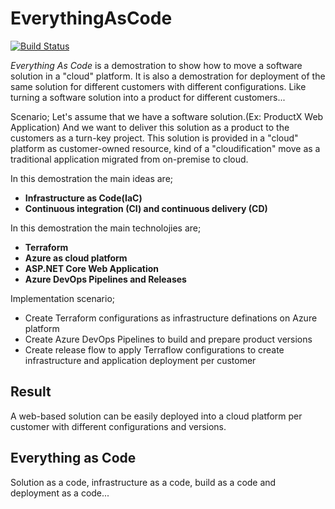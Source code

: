 # EverythingAsCode

[![Build Status](https://miyop.visualstudio.com/miyop/_apis/build/status/EverythingAsCode?branchName=master)](https://miyop.visualstudio.com/miyop/_build/latest?definitionId=11&branchName=master)

_Everything As Code_ is a demostration to show how to move a software solution in a "cloud" platform. It is also a demostration for deployment of the same solution for different customers with different configurations. Like turning a software solution into a product for different customers...

Scenario; Let's assume that we have a software solution.(Ex: ProductX Web Application) And we want to deliver this solution as a product to the customers as a turn-key project. This solution is provided in a "cloud" platform as customer-owned resource, kind of a "cloudification" move as a traditional application migrated from on-premise to cloud.

In this demostration the main ideas are;
- __Infrastructure as Code(IaC)__
- __Continuous integration (CI) and continuous delivery (CD)__


In this demostration the main technolojies are;
- __Terraform__
- __Azure as cloud platform__
- __ASP.NET Core Web Application__
- __Azure DevOps Pipelines and Releases__

Implementation scenario;

- Create Terraform configurations as infrastructure definations on Azure platform
- Create Azure DevOps Pipelines to build and prepare product versions
- Create release flow to apply Terraflow configurations to create infrastructure and application deployment per customer

## Result ##

A web-based solution can be easily deployed into a cloud platform per customer with different configurations and versions. 

## Everything as Code ##

Solution as a code, infrastructure as a code, build as a code and deployment as a code...


